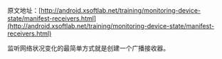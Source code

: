 原文地址：[http://android.xsoftlab.net/training/monitoring-device-state/manifest-receivers.html](http://android.xsoftlab.net/training/monitoring-device-state/manifest-receivers.html)

监听网络状况变化的最简单方式就是创建一个广播接收器。 